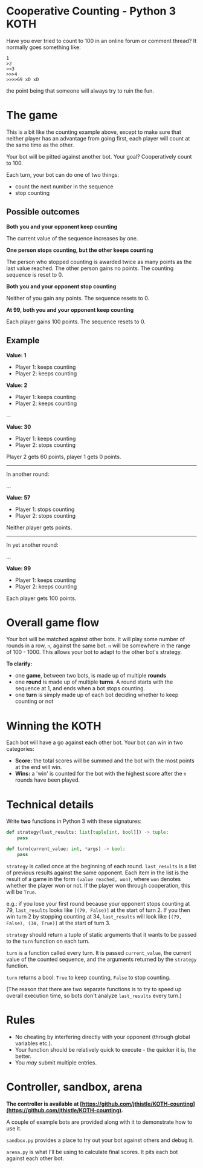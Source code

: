 # Cooperative Counting - Python 3 KOTH

Have you ever tried to count to 100 in an online forum or comment thread? It normally goes something like:

```
1
>2
>>3
>>>4
>>>>69 xD xD
```

the point being that someone will always try to ruin the fun.

# The game

This is a bit like the counting example above, except to make sure that neither player has an advantage
from going first, each player will count at the same time as the other.

Your bot will be pitted against another bot. Your goal? Cooperatively count to 100.

Each turn, your bot can do one of two things:

- count the next number in the sequence
- stop counting

## Possible outcomes

**Both you and your opponent keep counting**

The current value of the sequence increases by one.

**One person stops counting, but the other keeps counting**

The person who stopped counting is awarded twice as many points as the last value reached. The other
person gains no points. The counting sequence is reset to 0.

**Both you and your opponent stop counting**

Neither of you gain any points. The sequence resets to 0.

**At 99, both you and your opponent keep counting**

Each player gains 100 points. The sequence resets to 0.

## Example

**Value: 1**

- Player 1: keeps counting
- Player 2: keeps counting

**Value: 2**

- Player 1: keeps counting
- Player 2: keeps counting

...

**Value: 30**

- Player 1: keeps counting
- Player 2: stops counting

Player 2 gets 60 points, player 1 gets 0 points.

-----

In another round:

...

**Value: 57**

- Player 1: stops counting
- Player 2: stops counting

Neither player gets points.

-----

In yet another round:

...

**Value: 99**

- Player 1: keeps counting
- Player 2: keeps counting

Each player gets 100 points.

# Overall game flow

Your bot will be matched against other bots. It will play some number of rounds in a row, `n`, against the same bot.
`n` will be somewhere in the range of 100 - 1000. This allows your bot to adapt to the other bot's strategy.

**To clarify:**

- one **game**, between two bots, is made up of multiple **rounds**
- one **round** is made up of multiple **turns**. A round starts with the sequence at 1, and ends when a bot stops counting.
- one **turn** is simply made up of each bot deciding whether to keep counting or not

# Winning the KOTH

Each bot will have a go against each other bot. Your bot can win in two categories:

- **Score:** the total scores will be summed and the bot with the most points at the end will win.
- **Wins:** a 'win' is counted for the bot with the highest score after the `n` rounds have been played.

# Technical details

Write **two** functions in Python 3 with these signatures:

```py
def strategy(last_results: list[tuple[int, bool]]) -> tuple:
    pass

def turn(current_value: int, *args) -> bool:
    pass
```

`strategy` is called once at the beginning of each round. `last_results` is a list of previous results against the same opponent.
Each item in the list is the result of a game in the form `(value reached, won)`, where `won` denotes whether the player
won or not. If the player won through cooperation, this will be `True`.

e.g.: if you lose your first round because your opponent stops counting at 79, `last_results` looks like `[(79, False)]` at the start of turn 2. If you then win turn 2 by stopping counting at 34, `last_results` will look like `[(79, False), (34, True)]` at the start of turn 3.

`strategy` should return a tuple of static arguments that it wants to be passed to the `turn` function on each turn.

`turn` is a function called every turn. It is passed `current_value`, the current value of the counted sequence, and the arguments
returned by the `strategy` function.

`turn` returns a bool: `True` to keep counting, `False` to stop counting.

(The reason that there are two separate functions is to try to speed up overall execution time, so bots don't analyze `last_results` every turn.) 

# Rules

- No cheating by interfering directly with your opponent (through global variables etc.).
- Your function should be relatively quick to execute - the quicker it is, the better.
- You *may* submit multiple entries.

# Controller, sandbox, arena

**The controller is available at [https://github.com/jthistle/KOTH-counting](https://github.com/jthistle/KOTH-counting).**

A couple of example bots are provided along with it to demonstrate how to use it.

`sandbox.py` provides a place to try out your bot against others and debug it.

`arena.py` is what I'll be using to calculate final scores. It pits each bot against each other bot.
